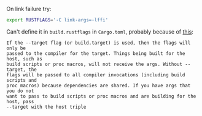 On link failure try:

```bash
export RUSTFLAGS='-C link-args=-lffi'
```

Can't define it in `build.rustflags` in `Cargo.toml`, probably because of
[this](https://doc.rust-lang.org/cargo/reference/config.html):

```
If the --target flag (or build.target) is used, then the flags will only be
passed to the compiler for the target. Things being built for the host, such as
build scripts or proc macros, will not receive the args. Without --target, the
flags will be passed to all compiler invocations (including build scripts and
proc macros) because dependencies are shared. If you have args that you do not
want to pass to build scripts or proc macros and are building for the host, pass
--target with the host triple
```
